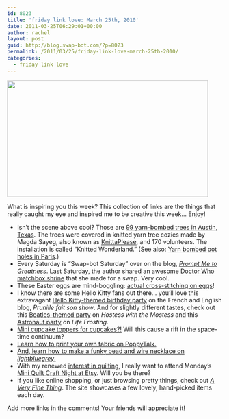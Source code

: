```yaml
---
id: 8023
title: 'friday link love: March 25th, 2010'
date: 2011-03-25T06:29:01+00:00
author: rachel
layout: post
guid: http://blog.swap-bot.com/?p=8023
permalink: /2011/03/25/friday-link-love-march-25th-2010/
categories:
  - friday link love
---
```

[<img src="http://blog.swap-bot.com/wp-content/uploads/2011/03/yarnbomb.png" alt="" title="yarnbomb" width="470" height="272" class="alignnone size-full wp-image-8024" />](http://www.re-nest.com/re-nest/crafts-and-sewing/99-yarn-bombed-trees-by-knittaplease-142211)

What is inspiring you this week? This collection of links are the things that really caught my eye and inspired me to be creative this week&#8230; Enjoy!

  * Isn&#8217;t the scene above cool? Those are [99 yarn-bombed trees in Austin, Texas](http://www.re-nest.com/re-nest/crafts-and-sewing/99-yarn-bombed-trees-by-knittaplease-142211). The trees were covered in knitted yarn tree cozies made by Magda Sayeg, also known as [KnittaPlease](http://knittaporfavor.wordpress.com/), and 170 volunteers. The installation is called &#8220;Knitted Wonderland.&#8221; (See also: [Yarn bombed pot holes in Paris](http://www.re-nest.com/re-nest/crafts-and-sewing/yarn-bombed-potholes-by-juliana-santacruz-herrera-141524).)
  * Every Saturday is &#8220;Swap-bot Saturday&#8221; over on the blog, [_Prompt Me to Greatness_](http://promptedprojects.blogspot.com/). Last Saturday, the author shared an awesome [Doctor Who matchbox shrine](http://promptedprojects.blogspot.com/2011/03/doctor-who-matchbox-shrine-swap-bot.html) that she made for a swap. Very cool.
  * These Easter eggs are mind-boggling: [actual cross-stitching on eggs](http://www.sublimestitching.com/forostyukinna)!
  * I know there are some Hello Kitty fans out there&#8230; you&#8217;ll love this extravagant [Hello Kitty-themed birthday party](http://prunillefee.canalblog.com/archives/2011/03/24/20703619.html) on the French and English blog, _Prunille fait son show_. And for slightly different tastes, check out this [Beatles-themed party](http://www.hostessblog.com/2011/03/babymania-beatles-inspired-birthday-pt-2/) on _Hostess with the Mostess_ and this [Astronaut party](http://lifefrosting.blogspot.com/2010/02/astronaut-training-party.html) on _Life Frosting_. 
  * [Mini cupcake toppers for cupcakes?!](http://thatsnoice.com.au/cupcake-cupcake-topper/) Will this cause a rift in the space-time continuum? 
  * [Learn how to print your own fabric on PoppyTalk.](http://poppytalk.blogspot.com/2011/03/diy-print-your-own-fabric.html)
  * [And, learn how to make a funky bead and wire necklace on _lightbluegrey_.](http://lightbluegrey.blogspot.com/2011/03/good-looking.html)
  * With my renewed [interest in quilting](http://blog.swap-bot.com/2011/03/10/the-national-quilt-museum/), I really want to attend Monday&#8217;s [Mini Quilt Craft Night at Etsy](http://www.etsy.com/storque/events/come-stitch-mini-quilts-at-etsy-labs-12515/). Will you be there?
  * If you like online shopping, or just browsing pretty things, check out [_A Very Fine Thing_](http://averyfinething.com/). The site showcases a few lovely, hand-picked items each day.

Add more links in the comments! Your friends will appreciate it!